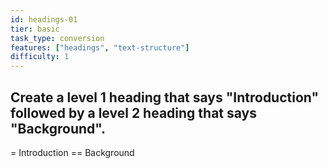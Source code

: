 ```yaml
---
id: headings-01
tier: basic
task_type: conversion
features: ["headings", "text-structure"]
difficulty: 1
---
```

Create a level 1 heading that says "Introduction" followed by a level 2 heading that says "Background".
---
= Introduction
== Background
